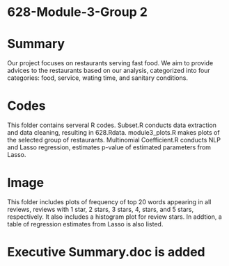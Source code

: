 # 628-Module-3-Group 2
#
# Summary
  Our project focuses on restaurants serving fast food. We aim to provide advices to the restaurants based on our analysis, categorized into four categories: food, service, wating time, and sanitary conditions.
#
# Codes 
This folder contains serveral R codes. Subset.R conducts data extraction and data cleaning, resulting in 628.Rdata.
module3_plots.R makes plots of the selected group of restaurants.
Multinomial Coefficient.R conducts NLP and Lasso regression, estimates p-value of estimated parameters from Lasso.
#
# Image
This folder includes plots of frequency of top 20 words appearing in all reviews, reviews with 1 star, 2 stars, 3 stars, 4, stars, and 5 stars, respectively. It also includes a histogram plot for review stars. In addtion, a table of regression estimates from Lasso is also listed. 

# Executive Summary.doc is added
